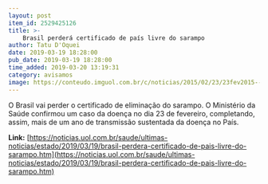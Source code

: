 ```yaml
---
layout: post
item_id: 2529425126
title: >-
    Brasil perderá certificado de país livre do sarampo
author: Tatu D'Oquei
date: 2019-03-19 18:28:00
pub_date: 2019-03-19 18:28:00
time_added: 2019-03-20 13:19:31
category: avisamos
image: https://conteudo.imguol.com.br/c/noticias/2015/02/23/23fev2015---enfermeira-aplica-vacina-contra-o-sarampo-em-um-adulto-em-berlim-alemanha-segundo-informacoes-das-autoridades-locais-uma-crianca-morreu-de-sarampo-na-capital-alema-o-pais-enfrenta-o-maior-1424725306621_750x421.jpg
---
```


O Brasil vai perder o certificado de eliminação do sarampo. O Ministério da Saúde confirmou um caso da doença no dia 23 de fevereiro, completando, assim, mais de um ano de transmissão sustentada da doença no País.

**Link:** [https://noticias.uol.com.br/saude/ultimas-noticias/estado/2019/03/19/brasil-perdera-certificado-de-pais-livre-do-sarampo.htm](https://noticias.uol.com.br/saude/ultimas-noticias/estado/2019/03/19/brasil-perdera-certificado-de-pais-livre-do-sarampo.htm)

